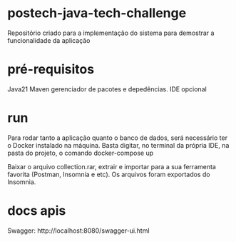 # postech-java-tech-challenge
Repositório criado para a implementação do sistema para demostrar a funcionalidade da aplicação

# pré-requisitos
Java21
Maven gerenciador de pacotes e depedências.
IDE opcional

# run
Para rodar tanto a aplicação quanto o banco de dados, será necessário ter o Docker instalado na máquina.
Basta digitar, no terminal da própria IDE, na pasta do projeto, o comando docker-compose up

Baixar o arquivo collection.rar, extrair e importar para a sua ferramenta favorita (Postman, Insomnia e etc). Os arquivos foram exportados do Insomnia.


# docs apis
Swagger: http://localhost:8080/swagger-ui.html

